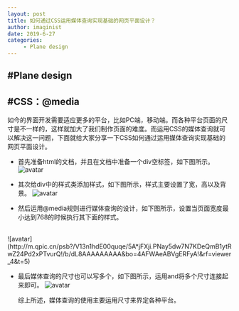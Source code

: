 ```yaml
---
layout: post
title: 如何通过CSS运用媒体查询实现基础的网页平面设计？
author: imaginist
date: 2019-6-27
categories:
     - Plane design
---
```


## #Plane design
## #CSS：@media


如今的界面开发需要适应更多的平台，比如PC端，移动端。而各种平台页面的尺寸是不一样的，这样就加大了我们制作页面的难度。而运用CSS的媒体查询就可以解决这一问题，下面就给大家分享一下CSS如何通过运用媒体查询实现基础的网页平面设计。

- 首先准备html的文档，并且在文档中准备一个div空标签，如下图所示。
![avatar](http://m.qpic.cn/psb?/V13n1hdE00quqe/IPziSu55YKnKWa*ZqL1qr6rW8iZeXCsdiLHcZAS7tvU!/b/dL4AAAAAAAAA&bo=4AEWAeABFgERFyA!&rf=viewer_4&t=5)

- 其次给div中的样式类添加样式，如下图所示，样式主要设置了宽，高以及背景。
![avatar](http://m.qpic.cn/psb?/V13n1hdE00quqe/VeWrkp.sjVWuVkxi1z2WQUMkxxl7USsUAIREuPEBVJ4!/b/dDMBAAAAAAAA&bo=4AHAAeABwAERFyA!&rf=viewer_4&t=5)

- 然后运用@media规则进行媒体查询的设计，如下图所示，设置当页面宽度最小达到768的时候执行其下面的样式。
<br>
![avatar](http://m.qpic.cn/psb?/V13n1hdE00quqe/5A*jFXji.PNay5dw7N7KDeQmB1ytRwZ24Pd2xPTvurQ!/b/dL8AAAAAAAAA&bo=4AFWAeABVgERFyA!&rf=viewer_4&t=5)

- 最后媒体查询的尺寸也可以写多个，如下图所示，运用and将多个尺寸连接起来即可。
![avatar](http://m.qpic.cn/psb?/V13n1hdE00quqe/6jopNX2iYlQU0A0eNF5QG*9DYtU4GblqHw5SxY9Hpv0!/b/dL8AAAAAAAAA&bo=sQHkALEB5AARFyA!&rf=viewer_4&t=5)

  综上所述，媒体查询的使用主要运用尺寸来界定各种平台。